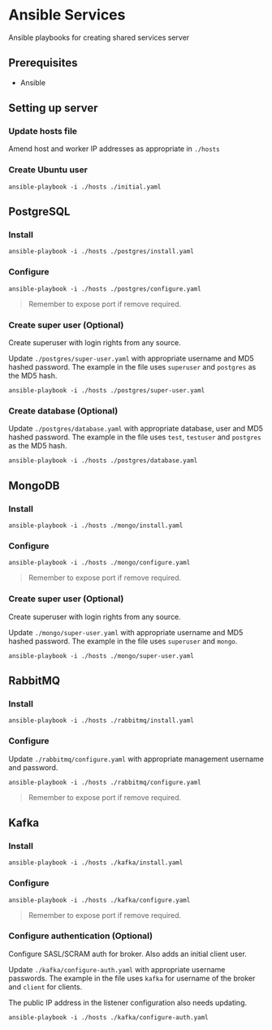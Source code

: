 # Ansible Services

Ansible playbooks for creating shared services server

## Prerequisites

- Ansible

## Setting up server

### Update hosts file

Amend host and worker IP addresses as appropriate in `./hosts`

### Create Ubuntu user

`ansible-playbook -i ./hosts ./initial.yaml`

## PostgreSQL

### Install

`ansible-playbook -i ./hosts ./postgres/install.yaml`

### Configure

`ansible-playbook -i ./hosts ./postgres/configure.yaml`

> Remember to expose port if remove required.

### Create super user (Optional)

Create superuser with login rights from any source.  

Update `./postgres/super-user.yaml` with appropriate username and MD5 hashed password.  The example in the file uses `superuser` and `postgres` as the MD5 hash.  

`ansible-playbook -i ./hosts ./postgres/super-user.yaml`

### Create database (Optional)

Update `./postgres/database.yaml` with appropriate database, user and MD5 hashed password.  The example in the file uses `test`, `testuser` and `postgres` as the MD5 hash.  

`ansible-playbook -i ./hosts ./postgres/database.yaml`

## MongoDB

### Install

`ansible-playbook -i ./hosts ./mongo/install.yaml`

### Configure

`ansible-playbook -i ./hosts ./mongo/configure.yaml`

> Remember to expose port if remove required.

### Create super user (Optional)

Create superuser with login rights from any source.  

Update `./mongo/super-user.yaml` with appropriate username and MD5 hashed password.  The example in the file uses `superuser` and `mongo`.

`ansible-playbook -i ./hosts ./mongo/super-user.yaml`

## RabbitMQ

### Install

`ansible-playbook -i ./hosts ./rabbitmq/install.yaml`

### Configure

Update `./rabbitmq/configure.yaml` with appropriate management username and password.  

`ansible-playbook -i ./hosts ./rabbitmq/configure.yaml`

> Remember to expose port if remove required.

## Kafka

### Install

`ansible-playbook -i ./hosts ./kafka/install.yaml`

### Configure

`ansible-playbook -i ./hosts ./kafka/configure.yaml`

> Remember to expose port if remove required.

### Configure authentication (Optional)

Configure SASL/SCRAM auth for broker. Also adds an initial client user. 

Update `./kafka/configure-auth.yaml` with appropriate username passwords.  The example in the file uses `kafka` for username of the broker and `client` for clients. 

The public IP address in the listener configuration also needs updating.

`ansible-playbook -i ./hosts ./kafka/configure-auth.yaml`
